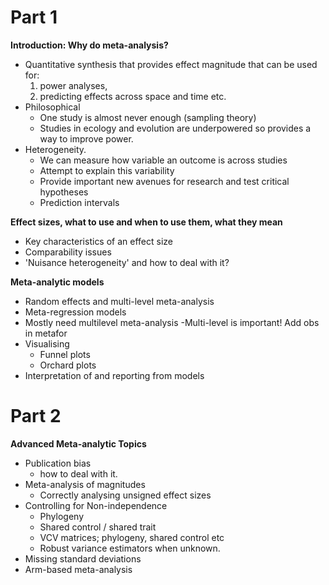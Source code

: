 

# **Part 1**
**Introduction: Why do meta-analysis?**
- Quantitative synthesis that provides effect magnitude that can be used for: 
	1) power analyses, 
	2) predicting effects across space and time etc.
- Philosophical
	- One study is almost never enough (sampling theory) 
	- Studies in ecology and evolution are underpowered so provides a way to improve power.
- Heterogeneity. 
	- We can measure how variable an outcome is across studies 
	- Attempt to explain this variability 
	- Provide important new avenues for research and test critical hypotheses
	- Prediction intervals

**Effect sizes, what to use and when to use them, what they mean**
- Key characteristics of an effect size
- Comparability issues
- 'Nuisance heterogeneity' and how to deal with it?

**Meta-analytic models**
- Random effects and multi-level meta-analysis
- Meta-regression models
- Mostly need multilevel meta-analysis
	-Multi-level is important! Add obs in metafor
- Visualising
	- Funnel plots
	- Orchard plots
- Interpretation of and reporting from models

# **Part 2**
**Advanced Meta-analytic Topics**
- Publication bias
	- how to deal with it.
- Meta-analysis of magnitudes
	- Correctly analysing unsigned effect sizes
- Controlling for Non-independence 
	- Phylogeny
	- Shared control / shared trait
	- VCV matrices; phylogeny, shared control etc
	- Robust variance estimators when unknown.
- Missing standard deviations
- Arm-based meta-analysis